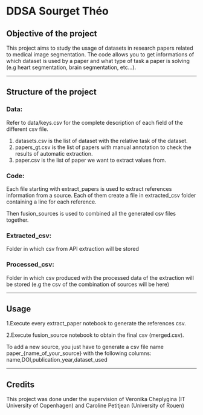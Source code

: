 # DDSA Sourget Théo

## Objective of the project
This project aims to study the usage of datasets in research papers related to medical image segmentation. The code allows you to get informations of which dataset is used by a paper and what type of task a paper is solving (e.g heart segmentation, brain segmentation, etc...).

---

## Structure of the project

### Data:
Refer to data/keys.csv for the complete description of each field of the different csv file.
1. datasets.csv is the list of dataset with the relative task of the dataset.
2. papers_gt.csv is the list of papers with manual annotation to check the results of automatic extraction.
3. paper.csv is the list of paper we want to extract values from.

### Code:
Each file starting with extract_papers is used to extract references information from a source. Each of them create a file in extracted_csv folder containing a line for each reference.

Then fusion_sources is used to combined all the generated csv files together. 

### Extracted_csv:
Folder in which csv from API extraction will be stored

### Processed_csv:
Folder in which csv produced with the processed data of the extraction will be stored (e.g the csv of the combination of sources will be here)

---

## Usage

1.Execute every extract_paper notebook to generate the references csv.

2.Execute fusion_source notebook to obtain the final csv (merged.csv).

To add a new source, you just have to generate a csv file name paper_{name_of_your_source} with the following columns: 
name,DOI,publication_year,dataset_used

---
## Credits
This project was done under the supervision of Veronika Cheplygina (IT University of Copenhagen) and Caroline Petitjean (University of Rouen)
